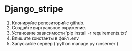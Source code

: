 # Django_stripe

1. Клонируйте репозиторий с github.
2. Создайте виртуальное окружение.
3. Установите зависимости 'pip install -r requirements.txt'
4. Впишите константы в файл .env
5. Запускайте сервер ('python manage.py runserver')